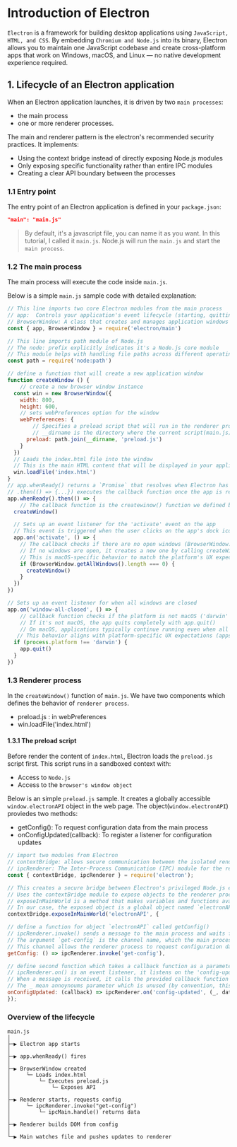 # Introduction of Electron

`Electron` is a framework for building desktop applications using `JavaScript, HTML, and CSS`. By embedding `Chromium and Node.js` into its binary, 
Electron allows you to maintain one JavaScript codebase and create cross-platform apps that work on Windows, macOS, and Linux — no native development experience required.

## 1. Lifecycle of an Electron application

When an Electron application launches, it is driven by two `main processes`: 
- the main process
- one or more renderer processes.

The main and renderer pattern is the electron's recommended security practices. It implements:
- Using the context bridge instead of directly exposing Node.js modules
- Only exposing specific functionality rather than entire IPC modules
- Creating a clear API boundary between the processes

### 1.1 Entry point

The entry point of an Electron application is defined in your `package.json`:

```json
"main": "main.js"
```

> By default, it's a javascript file, you can name it as you want. 
> In this tutorial, I called it `main.js`.
> Node.js will run the `main.js` and start the `main process`.

### 1.2 The main process

The main process will execute the code inside `main.js`.

Below is a simple `main.js` sample code with detailed explanation:

```js
// This line imports two core Electron modules from the main process
// app:  Controls your application's event lifecycle (starting, quitting, etc.)
// BrowserWindow: A class that creates and manages application windows
const { app, BrowserWindow } = require('electron/main')

// This line imports path module of Node.js
// The node: prefix explicitly indicates it's a Node.js core module
// This module helps with handling file paths across different operating systems
const path = require('node:path')

// define a function that will create a new application window
function createWindow () {
    // create a new browser window instance
  const win = new BrowserWindow({
    width: 800,
    height: 600,
    // sets webPreferences option for the window
    webPreferences: {
        // Specifies a preload script that will run in the renderer process before web content begins loading
        // __dirname is the directory where the current script(main.js) is located
      preload: path.join(__dirname, 'preload.js')
    }
  })
  // Loads the index.html file into the window
  // This is the main HTML content that will be displayed in your application
  win.loadFile('index.html')
}
// app.whenReady() returns a `Promise` that resolves when Electron has initialized
// .then(() => {...}) executes the callback function once the app is ready
app.whenReady().then(() => {
    // The callback function is the createwinow() function we defined before that simply creates the main application window
  createWindow()

  // Sets up an event listener for the 'activate' event on the app
  // This event is triggered when the user clicks on the app's dock icon (macOS) or taskbar icon
  app.on('activate', () => {
    // The callback checks if there are no open windows (BrowserWindow.getAllWindows().length === 0)
    // If no windows are open, it creates a new one by calling createWindow()
    // This is macOS-specific behavior to match the platform's UX expectations
    if (BrowserWindow.getAllWindows().length === 0) {
      createWindow()
    }
  })
})

// Sets up an event listener for when all windows are closed
app.on('window-all-closed', () => {
    // callback function checks if the platform is not macOS ('darwin' is the identifier for macOS)
    // If it's not macOS, the app quits completely with app.quit()
    // On macOS, applications typically continue running even when all windows are closed
   // This behavior aligns with platform-specific UX expectations (apps stay running in the dock on macOS)
  if (process.platform !== 'darwin') {
    app.quit()
  }
})
```

### 1.3 Renderer process 

In the `createWindow()` function of `main.js`. We have two components which defines the behavior of `renderer process`.
- preload.js : in webPreferences
- win.loadFile('index.html')


#### 1.3.1 The preload script

Before render the content of `index.html`, Electron loads the `preload.js` script first. This script runs in a sandboxed context with:
- Access to `Node.js`
- Access to the `browser's window object`

Below is an simple `preload.js` sample. It creates a globally accessible `window.electronAPI` object in the web page.
The object(`window.electronAPI`) proviedes two methods:
- getConfig(): To request configuration data from the main process
- onConfigUpdated(callback): To register a listener for configuration updates

```js
// import two modules from Electron
// contextBridge: allows secure communication between the isolated renderer process and the main process
// ipcRenderer: The Inter-Process Communication (IPC) module for the renderer process, used to send messages to and receive messages from the main process
const { contextBridge, ipcRenderer } = require('electron');

// This creates a secure bridge between Electron's privileged Node.js environment and the isolated web page context
// Uses the contextBridge module to expose objects to the renderer process context 
// exposeInMainWorld is a method that makes variables and functions available to the webpage's JavaScript context
// In our case, the exposed object is a global object named `electronAPI`.
contextBridge.exposeInMainWorld('electronAPI', {

// define a function for object `electronAPI` called getConfig()
// ipcRenderer.invoke() sends a message to the main process and waits for a response (returns a Promise)
// The argument `get-config` is the channel name, which the main process listens for
// This channel allows the renderer process to request configuration data from the main process
getConfig: () => ipcRenderer.invoke('get-config'),

// define second function which takes a callback function as a parameter. It allows the renderer process to be notified when configuration changes occur
// ipcRenderer.on() is an event listener, it listens on the 'config-updated' channel for messages from the main process
// When a message is received, it calls the provided callback function with the data received
// The _ mean annoynoums parameter which is unused (by convention, this represents the event object from IPC)
onConfigUpdated: (callback) => ipcRenderer.on('config-updated', (_, data) => callback(data)),
});
```



### Overview of the lifecycle

```text
main.js
│
├─▶ Electron app starts
│
├─▶ app.whenReady() fires
│
├─▶ BrowserWindow created
│     └─ Loads index.html
│         └─ Executes preload.js
│             └─ Exposes API
│
├─▶ Renderer starts, requests config
│     └─ ipcRenderer.invoke("get-config")
│         └─ ipcMain.handle() returns data
│
├─▶ Renderer builds DOM from config
│
└─▶ Main watches file and pushes updates to renderer

```